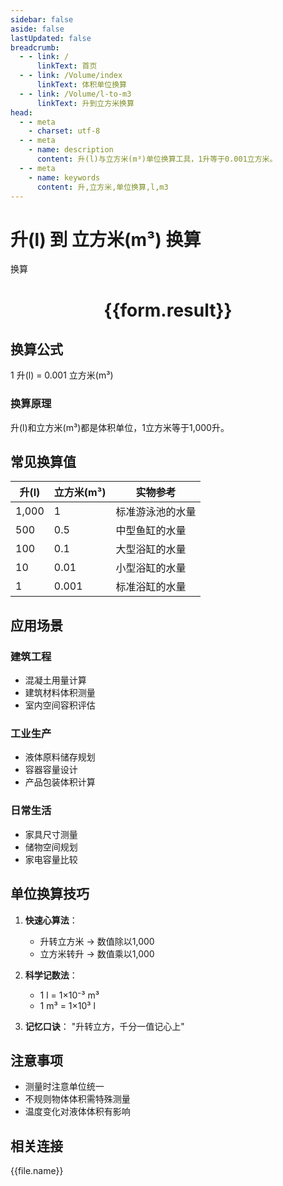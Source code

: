 ```yaml
---
sidebar: false
aside: false
lastUpdated: false
breadcrumb:
  - - link: /
      linkText: 首页
  - - link: /Volume/index
      linkText: 体积单位换算
  - - link: /Volume/l-to-m3
      linkText: 升到立方米换算
head:
  - - meta
    - charset: utf-8
  - - meta
    - name: description
      content: 升(l)与立方米(m³)单位换算工具，1升等于0.001立方米。
  - - meta
    - name: keywords
      content: 升,立方米,单位换算,l,m3
---
```


# 升(l) 到 立方米(m³) 换算

<script setup>
import { onMounted, reactive, inject ,ref  } from 'vue'
import { NButton,NForm ,NFormItem,NInput,NInputNumber,NSelect,NCard,useMessage ,NGrid ,NGi } from 'naive-ui'
import { defineClientComponent } from 'vitepress'
import { Volume } from '../../files';

const convert = inject('convert')
const formRef = ref(null);
const rules = {
  number:{
    required: true,
    type: 'number',
    trigger: "blur"
  }
}
const form = reactive({
  number:null,
  result:'',
  title:'升(l)到立方米(m³)换算'
})

const convertHandler = (e) => {
  e.preventDefault();
  formRef.value?.validate((errors)=>{
    if (!errors) {
      form.result = `${form.number} l = ${convert(form.number).from('l').to('m3')} m³`
    }
  })
}
</script>

<n-form size="large" :model="form" ref='formRef' :rules="rules">
  <n-form-item label="数值" path="number">
    <n-input-number size="large" style="width:100%" :min="0" v-model:value="form.number" placeholder="请输入升数值" />
  </n-form-item>
  <n-form-item>
    <n-button type="primary" style="width:100%" @click="convertHandler">换算</n-button>
  </n-form-item>
</n-form>
<n-card embedded :bordered="false" hoverable>
  <div style="text-align:center">
    <h1>{{form.result}}</h1>
  </div>
</n-card>

## 换算公式
1 升(l) = 0.001 立方米(m³)

### 换算原理
升(l)和立方米(m³)都是体积单位，1立方米等于1,000升。

## 常见换算值
| 升(l) | 立方米(m³) | 实物参考                 |
|-------|-----------|--------------------------|
| 1,000 | 1         | 标准游泳池的水量          |
| 500   | 0.5       | 中型鱼缸的水量            |
| 100   | 0.1       | 大型浴缸的水量            |
| 10    | 0.01      | 小型浴缸的水量            |
| 1     | 0.001     | 标准浴缸的水量            |

## 应用场景
### 建筑工程
- 混凝土用量计算
- 建筑材料体积测量
- 室内空间容积评估

### 工业生产
- 液体原料储存规划
- 容器容量设计
- 产品包装体积计算

### 日常生活
- 家具尺寸测量
- 储物空间规划
- 家电容量比较

## 单位换算技巧
1. **快速心算法**：
   - 升转立方米 → 数值除以1,000
   - 立方米转升 → 数值乘以1,000

2. **科学记数法**：
   - 1 l = 1×10⁻³ m³
   - 1 m³ = 1×10³ l

3. **记忆口诀**：
   "升转立方，千分一值记心上"

## 注意事项
- 测量时注意单位统一
- 不规则物体体积需特殊测量
- 温度变化对液体体积有影响

## 相关连接
<n-grid x-gap="12" :cols="4">
  <n-gi v-for="(file, index) in Volume" :key="index">
    <n-button
      text
      tag="a"
      :href="file.path"
      type="primary"
    >
      {{file.name}}
    </n-button>
  </n-gi>
</n-grid>